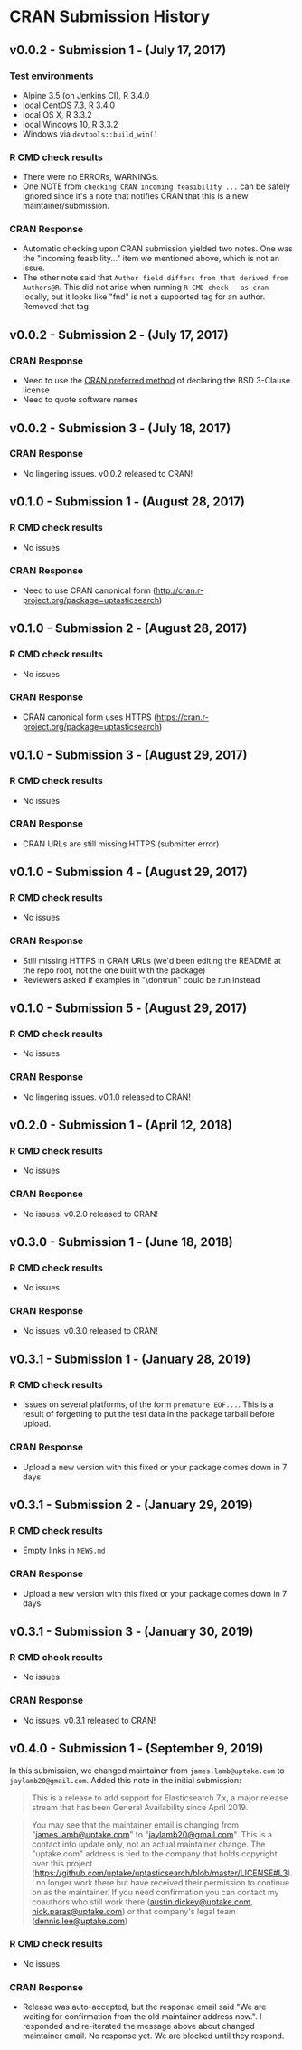 # CRAN Submission History

## v0.0.2 - Submission 1 - (July 17, 2017)

### Test environments
* Alpine 3.5 (on Jenkins CI), R 3.4.0
* local CentOS 7.3, R 3.4.0
* local OS X, R 3.3.2
* local Windows 10, R 3.3.2
* Windows via `devtools::build_win()`

### R CMD check results
* There were no ERRORs, WARNINGs.  
* One NOTE from `checking CRAN incoming feasibility ...` can be safely ignored since it's a note that notifies CRAN that this is a new maintainer/submission. 

### CRAN Response
* Automatic checking upon CRAN submission yielded two notes. One was the "incoming feasbility..." item we mentioned above, which is not an issue. 
* The other note said that `Author field differs from that derived from Authors@R`. This did not arise when running `R CMD check --as-cran` locally, but it looks like "fnd" is not a supported tag for an author. Removed that tag.

## v0.0.2 - Submission 2 - (July 17, 2017)

### CRAN Response
* Need to use the [CRAN preferred method](https://cran.r-project.org/web/licenses/BSD_3_clause) of declaring the BSD 3-Clause license
* Need to quote software names

## v0.0.2 - Submission 3 - (July 18, 2017)

### CRAN Response
* No lingering issues. v0.0.2 released to CRAN!

## v0.1.0 - Submission 1 - (August 28, 2017)

### R CMD check results
* No issues

### CRAN Response
* Need to use CRAN canonical form (http://cran.r-project.org/package=uptasticsearch)

## v0.1.0 - Submission 2 - (August 28, 2017)

### R CMD check results
* No issues

### CRAN Response
* CRAN canonical form uses HTTPS (https://cran.r-project.org/package=uptasticsearch)

## v0.1.0 - Submission 3 - (August 29, 2017)

### R CMD check results
* No issues

### CRAN Response
* CRAN URLs are still missing HTTPS (submitter error)

## v0.1.0 - Submission 4 - (August 29, 2017)

### R CMD check results
* No issues

### CRAN Response
* Still missing HTTPS in CRAN URLs (we'd been editing the README at the repo root, not the one built with the package)
* Reviewers asked if examples in "\dontrun" could be run instead

## v0.1.0 - Submission 5 - (August 29, 2017)

### R CMD check results
* No issues

### CRAN Response
* No lingering issues. v0.1.0 released to CRAN!

## v0.2.0 - Submission 1 - (April 12, 2018)

### R CMD check results
* No issues

### CRAN Response
* No issues. v0.2.0 released to CRAN!

## v0.3.0 - Submission 1 - (June 18, 2018)

### R CMD check results
* No issues

### CRAN Response
* No issues. v0.3.0 released to CRAN!

## v0.3.1 - Submission 1 - (January 28, 2019)

### R CMD check results
* Issues on several platforms, of the form `premature EOF...`. This is a result of forgetting to put the test data in the package tarball before upload.

### CRAN Response
* Upload a new version with this fixed or your package comes down in 7 days

## v0.3.1 - Submission 2 - (January 29, 2019)

### R CMD check results
* Empty links in `NEWS.md`

### CRAN Response
* Upload a new version with this fixed or your package comes down in 7 days

## v0.3.1 - Submission 3 - (January 30, 2019)

### R CMD check results
* No issues

### CRAN Response
* No issues. v0.3.1 released to CRAN!

## v0.4.0 - Submission 1 - (September 9, 2019)

In this submission, we changed maintainer from `james.lamb@uptake.com` to `jaylamb20@gmail.com`. Added this note in the initial submission:

> This is a release to add support for Elasticsearch 7.x, a major release stream that has been General Availability since April 2019.

> You may see that the maintainer email is changing from "james.lamb@uptake.com" to "jaylamb20@gmail.com". This is a contact info update only, not an actual maintainer change. The "uptake.com" address is tied to the company that holds copyright over this project (https://github.com/uptake/uptasticsearch/blob/master/LICENSE#L3). I no longer work there but have received their permission to continue on as the maintainer. If you need confirmation you can contact my coauthors who still work there (austin.dickey@uptake.com, nick.paras@uptake.com) or that company's legal team (dennis.lee@uptake.com) 

### R CMD check results
* No issues

### CRAN Response
* Release was auto-accepted, but the response email said "We are waiting for confirmation from the old maintainer address now.". I responded and re-iterated the message above about changed maintainer email. No response yet. We are blocked until they respond.
